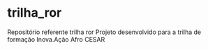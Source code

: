 # trilha_ror
Repositório referente trilha ror 
Projeto desenvolvido para a trilha de formação Inova.Ação Afro CESAR
